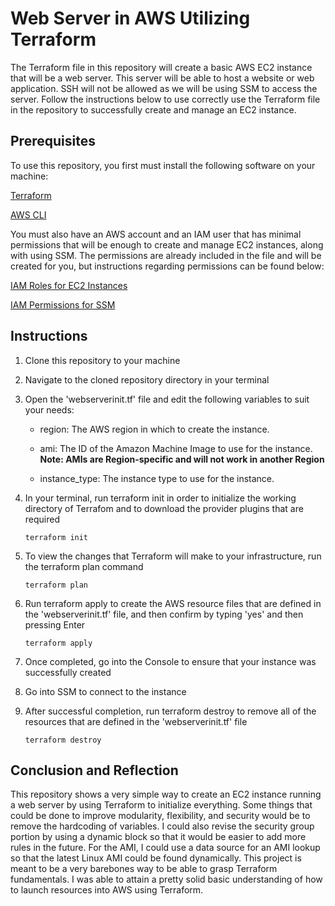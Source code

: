 # Web Server in AWS Utilizing Terraform
The Terraform file in this repository will create a basic AWS EC2 instance that will be a web server. This server will be able to host a website or web application. SSH will not be allowed as we will be using SSM to access the server. Follow the instructions below to use correctly use the Terraform file in the repository to successfully create and manage an EC2 instance.

## Prerequisites
To use this repository, you first must install the following software on your machine:

[Terraform](https://developer.hashicorp.com/terraform/downloads)

[AWS CLI](https://aws.amazon.com/cli/)

You must also have an AWS account and an IAM user that has minimal permissions that will be enough to create and manage EC2 instances, along with using SSM. The permissions are already included in the file and will be created for you, but instructions regarding permissions can be found below:

[IAM Roles for EC2 Instances](https://docs.aws.amazon.com/AWSEC2/latest/UserGuide/iam-roles-for-amazon-ec2.html)

[IAM Permissions for SSM](https://docs.aws.amazon.com/systems-manager/latest/userguide/setup-instance-permissions.html)

## Instructions
1. Clone this repository to your machine
2. Navigate to the cloned repository directory in your terminal
3. Open the 'webserverinit.tf' file and edit the following variables to suit your needs:

    - region: The AWS region in which to create the instance.

    - ami: The ID of the Amazon Machine Image to use for the instance. **Note: AMIs are Region-specific and will not work in another Region**

    - instance_type: The instance type to use for the instance.

4. In your terminal, run terraform init in order to initialize the working directory of Terrafom and to download the provider plugins that are required
   ```
   terraform init
   ```
5. To view the changes that Terraform will make to your infrastructure, run the terraform plan command
    ```
   terraform plan
    ```
6. Run terraform apply to create the AWS resource files that are defined in the 'webserverinit.tf' file, and then confirm by typing 'yes' and then pressing Enter
   ```
   terraform apply
   ```
7. Once completed, go into the Console to ensure that your instance was successfully created
8. Go into SSM to connect to the instance
9. After successful completion, run terraform destroy to remove all of the resources that are defined in the 'webserverinit.tf' file
    ```
    terraform destroy
    ```
## Conclusion and Reflection
This repository shows a very simple way to create an EC2 instance running a web server by using Terraform to initialize everything. Some things that could be done to improve modularity, flexibility, and security would be to remove the hardcoding of variables. I could also revise the security group portion by using a dynamic block so that it would be easier to add more rules in the future. For the AMI, I could use a data source for an AMI lookup so that the latest Linux AMI could be found dynamically. This project is meant to be a very barebones way to be able to grasp Terraform fundamentals. I was able to attain a pretty solid basic understanding of how to launch resources into AWS using Terraform.
